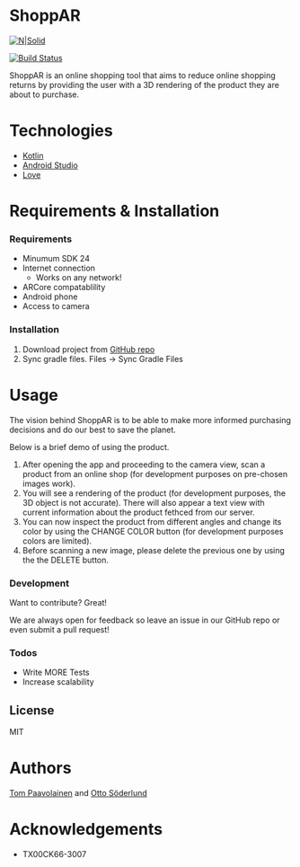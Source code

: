 # ShoppAR

[![N|Solid](https://cldup.com/dTxpPi9lDf.thumb.png)](https://nodesource.com/products/nsolid)

[![Build Status](https://travis-ci.org/joemccann/dillinger.svg?branch=master)](https://travis-ci.org/joemccann/dillinger)

ShoppAR is an online shopping tool that aims to reduce online shopping returns by providing the user with a 3D rendering of the product they are about to purchase.

# Technologies
  - [Kotlin]
  - [Android Studio]
  - [Love]

# Requirements & Installation

### Requirements
  - Minumum SDK 24
  - Internet connection
    - Works on any network!
 - ARCore compatablility
 - Android phone
 - Access to camera
 
### Installation

1. Download project from [GitHub repo]
2. Sync gradle files. Files -> Sync Gradle Files

# Usage

The vision behind ShoppAR is to be able to make more informed purchasing decisions and do our best to save the planet.

Below is a brief demo of using the product.

1. After opening the app and proceeding to the camera view, scan a product from an online shop (for development purposes on pre-chosen images work).
2. You will see a rendering of the product (for development purposes, the 3D object is not accurate). There will also appear a text view with current information about the product fethced from our server.
3. You can now inspect the product from different angles and change its color by using the CHANGE COLOR button (for development purposes colors are limited).
4. Before scanning a new image, please delete the previous one by using the the DELETE button.

### Development

Want to contribute? Great!

We are always open for feedback so leave an issue in our GitHub repo or even submit a pull request!

### Todos

 - Write MORE Tests
 - Increase scalability

License
----

MIT


# Authors

[Tom Paavolainen] and [Otto Söderlund]

# Acknowledgements

 - TX00CK66-3007

[//]: # (These are reference links used in the body of this note and get stripped out when the markdown processor does its job. There is no need to format nicely because it shouldn't be seen. Thanks SO - http://stackoverflow.com/questions/4823468/store-comments-in-markdown-syntax)


   [Kotlin]: <https://kotlinlang.org>
   [Android Studio]: <https://developer.android.com/studio>
   [love]: <https://www.youtube.com/watch?v=dsxtImDVMig>
   [GitHub repo]: <https://github.com/Smolmeri/ARPriceTag>
   [Tom Paavolainen]: <https://github.com/Smolmeri>
   [Otto Söderlund]: https://github.com/ottosoderlund>